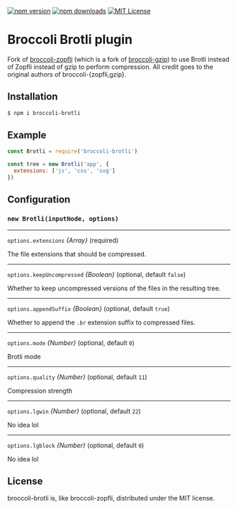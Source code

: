[![npm version](https://img.shields.io/npm/v/broccoli-brotli.svg)](https://www.npmjs.com/package/broccoli-brotli)
[![npm downloads](https://img.shields.io/npm/dt/broccoli-brotli.svg)](https://www.npmjs.com/package/broccoli-brotli)
[![MIT License](https://img.shields.io/badge/mit-license-green.svg?style=flat)](https://mit-license.org/)

# Broccoli Brotli plugin

Fork of [broccoli-zopfli](https://github.com/nickbruun/broccoli-zopfli) (which is a fork of [broccoli-gzip](https://github.com/salsify/broccoli-gzip)) to use Brotli instead of Zopfli instead of gzip to perform compression. All credit goes to the original authors of broccoli-{zopfli,gzip}.


## Installation

```bash
$ npm i broccoli-brotli
```


## Example

```javascript
const Brotli = require('broccoli-brotli')

const tree = new Brotli('app', {
  extensions: ['js', 'css', 'svg']
})
```


## Configuration

### `new Brotli(inputNode, options)`

---

`options.extensions` *{Array}* (required)

The file extensions that should be compressed.

---

`options.keepUncompressed` *{Boolean}* (optional, default `false`)

Whether to keep uncompressed versions of the files in the resulting tree.

---

`options.appendSuffix` *{Boolean}* (optional, default `true`)

Whether to append the `.br` extension suffix to compressed files.

---

`options.mode` *{Number}* (optional, default `0`)

Brotli mode

---

`options.quality` *{Number}* (optional, default `11`) 

Compression strength

---

`options.lgwin` *{Number}* (optional, default `22`) 

No idea lol

---

`options.lgblock` *{Number}* (optional, default `0`) 

No idea lol


## License

broccoli-brotli is, like broccoli-zopfli, distributed under the MIT license.
